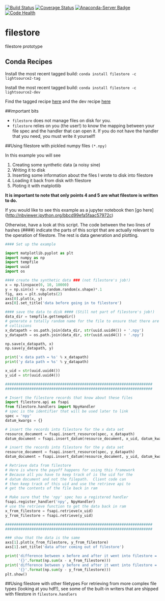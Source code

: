 [![Build Status](https://travis-ci.org/NSLS-II/filestore.svg?branch=master)](https://travis-ci.org/NSLS-II/filestore)
[![Coverage Status](https://coveralls.io/repos/NSLS-II/filestore/badge.svg)](https://coveralls.io/r/NSLS-II/filestore)
[![Anaconda-Server Badge](https://anaconda.org/lightsource2/filestore/badges/version.svg)](https://anaconda.org/lightsource2/filestore)
[![Code Health](https://landscape.io/github/NSLS-II/filestore/master/landscape.svg?style=flat)](https://landscape.io/github/NSLS-II/filestore/master)

# filestore
filestore prototype

## Conda Recipes

Install the most recent tagged build: `conda install filestore -c lightsource2-tag`

Install the most recent tagged build: `conda install filestore -c lightsource2-dev`

Find the tagged recipe [here](https://github.com/NSLS-II/lightsource2-recipes/tree/master/recipes-tag/filestore) and the dev recipe [here](https://github.com/NSLS-II/lightsource2-recipes/tree/master/recipes-dev/filestore)

##important bits
- `filestore` does not manage files on disk for you.
- `filestore` relies on you (the user!) to know the mapping between your file
  spec and the handler that can open it. If you do not have the handler that
  you need, you must write it yourself!

##Using filestore with pickled numpy files `(*.npy)`

In this example you will see

1. Creating some synthetic data (a noisy sine)
2. Writing it to disk
3. Inserting some information about the files I wrote to disk into filestore
4. Loading it back from disk with filestore
5. Ploting it with matplotlib

**It is important to note that only points 4 and 5 are what filestore is
written to do.**

If you would like to see this example as a jupyter notebook then [go here]
(http://nbviewer.ipython.org/bbcd99efa5faac57972c)

Otherwise, have a look at this script. The code between the two lines of
hashes (####) indicate the parts of this script that are actually relevant to
the operation of filestore. The rest is data generation and plotting.

```python
#### Set up the example

import matplotlib.pyplot as plt
import numpy as np
import tempfile
import uuid
import os

#### create the synthetic data ### (not filestore's job!)
x = np.linspace(0, 10, 10000)
y = np.sin(x) + np.random.random(x.shape)*.1
fig, axs = plt.subplots(2)
axs[0].plot(x, y)
axs[0].set_title('data before going in to filestore')

#### save the data to disk #### (Still not part of filestore's job!)
data_dir = tempfile.gettempdir()
# generate a totally random name for the file to ensure that there are no
# collisions
x_datapath = os.path.join(data_dir, str(uuid.uuid4()) + '.npy')
y_datapath = os.path.join(data_dir, str(uuid.uuid4()) + '.npy')

np.save(x_datapath, x)
np.save(y_datapath, y)

print('x data path = %s' % x_datapath)
print('y data path = %s' % y_datapath)

x_uid = str(uuid.uuid4())
y_uid = str(uuid.uuid4())

###################################################################
###################################################################

# Insert the filestore records that know about these files
import filestore.api as fsapi
from filestore.handlers import NpyHandler
# spec is the identifier that will be used later to link
spec = 'npy'
datum_kwargs = {}

# insert the records into filestore for the x data set
resource_document = fsapi.insert_resource(spec, x_datapath)
datum_document = fsapi.insert_datum(resource_document, x_uid, datum_kwargs)

# insert the records into filestore for the y data set
resource_document = fsapi.insert_resource(spec, y_datapath)
datum_document = fsapi.insert_datum(resource_document, y_uid, datum_kwargs)

# Retrieve data from filestore
# Here is where the payoff happens for using this framework
# Because all you have to keep track of is the uid for the
# datum document and not the filepath.  Client code can
# then keep track of this uid and use the retrieve api to
# get the contents of the file back in ram

# Make sure that the 'npy' spec has a registered handler
fsapi.register_handler('npy', NpyHandler)
# use the retrieve function to get the data back in ram
x_from_filestore = fsapi.retrieve(x_uid)
y_from_filestore = fsapi.retrieve(y_uid)

###################################################################
###################################################################

### show that the data is the same
axs[1].plot(x_from_filestore, y_from_filestore)
axs[1].set_title('data after coming out of filestore')

print('difference between x before and after it went into filestore = '
      '{}'.format(np.sum(x - x_from_filestore)))
print('difference between y before and after it went into filestore = '
      '{}'.format(np.sum(y - y_from_filestore)))
plt.show()
```

##Using filestore with other filetypes
For retrieving from more complex file types (looking at you hdf!), see some
of the built-in writers that are shipped with filestore in `filestore.handlers`
